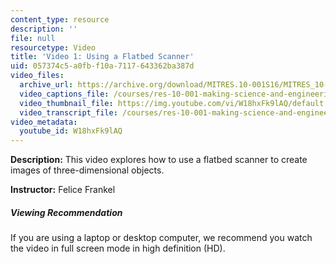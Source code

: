 ```yaml
---
content_type: resource
description: ''
file: null
resourcetype: Video
title: 'Video 1: Using a Flatbed Scanner'
uid: 057374c5-a0fb-f10a-7117-643362ba387d
video_files:
  archive_url: https://archive.org/download/MITRES.10-001S16/MITRES_10-001S16_Track02_300k.mp4
  video_captions_file: /courses/res-10-001-making-science-and-engineering-pictures-a-practical-guide-to-presenting-your-work-spring-2016/6ebaa29e42675bba8cdc7c4cbebc5527_W18hxFk9lAQ.vtt
  video_thumbnail_file: https://img.youtube.com/vi/W18hxFk9lAQ/default.jpg
  video_transcript_file: /courses/res-10-001-making-science-and-engineering-pictures-a-practical-guide-to-presenting-your-work-spring-2016/7dfc536ded9acd885497422f65b42d0c_W18hxFk9lAQ.pdf
video_metadata:
  youtube_id: W18hxFk9lAQ
---
```


**Description:** This video explores how to use a flatbed scanner to create images of three-dimensional objects.

**Instructor:** Felice Frankel

##### Viewing Recommendation

If you are using a laptop or desktop computer, we recommend you watch the video in full screen mode in high definition (HD).